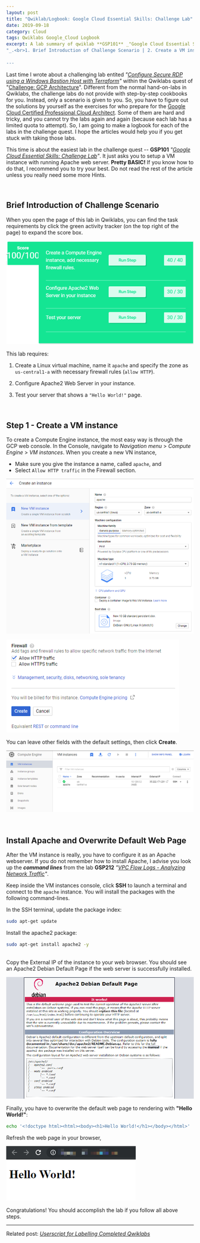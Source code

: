 ```yaml
---
layout: post
title: "Qwiklab/Logbook: Google Cloud Essential Skills: Challenge Lab"
date: 2019-09-18
category: Cloud
tags: Qwiklabs Google_Cloud Logbook
excerpt: A lab summary of qwiklab **GSP101** _"Google Cloud Essential Skills&#58; Challenge Lab
"_.<br>1. Brief Introduction of Challenge Scenario | 2. Create a VM instance | 3. Install Apache and Overwrite Default Web Page<br>![Hello World!](/images/qwiklabs-GSP101-step4-test-custom-default-web-page.png)

---
```



Last time I wrote about a challenging lab entited _"[Configure Secure RDP using a Windows Bastion Host with Terraform](/blog/2019/09/07/Configure-Windows-Bastion-Host-with-Terraform-on-GCP)"_ within the Qwiklabs quest of "[Challenge: GCP Architecture](https://google.qwiklabs.com/quests/47)". Different from the normal hand-on-labs in Qwiklabs, the challenge labs do not provide with step-by-step cookbooks for you. Instead, only a scenario is given to you. So, you have to figure out the solutions by yourself as the exercises for who prepare for the [Google Cloud Certified Professional Cloud Architect](https://cloud.google.com/certification/cloud-architect). Some of them are hard and tricky, and you cannot try the labs again and again (because each lab has a limited quota to attempt). So, I am going to make a logbook for each of the labs in the challenge quest. I hope the articles would help you if you get stuck with taking those labs.

This time is about the easiest lab in the challenge quest -- **GSP101** _"[Google Cloud Essential Skills: Challenge Lab](https://google.qwiklabs.com/focuses/1734?parent=catalog)"_. It just asks you to setup a VM instance with running Apache web server. **Pretty BASIC!** If you know how to do that, I recommend you to try your best. Do not read the rest of the article unless you really need some more Hints.

<br>

## Brief Introduction of Challenge Scenario

When you open the page of this lab in Qwiklabs, you can find the task requirements by click the green activity tracker (on the top right of the page) to expand the score box.

![Screenshot of Green Score box of Qwiklabs Hands-on-lab GSP101](/images/score_box_of_qwiklabs_GSP101.png)


This lab requires:

1. Create a Linux virtual machine, name it `apache` and specify the zone as `us-central1-a` with necessary firewall rules (`allow HTTP`).

2. Configure Apache2 Web Server in your instance.

3. Test your server that shows a `"Hello World!"` page.

<br>

## Step 1 - Create a VM instance

To create a Compute Engine instance, the most easy way is through the GCP web console. In the Console, navigate to _Navigation menu_ > _Compute Engine_ > _VM instances_. When you create a new VN instance,

- Make sure you give the instance a name, called `apache`, and
- Select `Allow HTTP traffic` in the Firewall section.

![Create a GCP VM instance called apache via GCP web console](/images/qwiklabs-GSP101-step1-create-GCP-VM-instance.png)

![Select allow HTTP traffic in the firewall setting](/images/qwiklabs-GSP101-step2-allow-HTTP-traffic-in-firewall-setting.png)

You can leave other fields with the default settings, then click **Create**.

![Check your progress: Created Compute Engine instance, called apache](/images/qwiklabs-GSP101-check-progress1-VM-created.png)

<br>

## Install Apache and Overwrite Default Web Page

After the VM instance is really, you have to configure it as an Apache webserver. If you do not remember how to install Apache, I advise you look up the **_command lines_** from the lab **GSP212** _"[VPC Flow Logs - Analyzing Network Traffic](https://www.qwiklabs.com/catalog?keywords=GSP212)"_.

Keep inside the VM instances console, click **SSH** to launch a terminal and connect to the `apache` instance. You will install the packages with the following command-lines.

In the SSH terminal, update the package index:

```bash
sudo apt-get update
```

Install the apache2 package:

```bash
sudo apt-get install apache2 -y
```

<br> 
Copy the External IP of the instance to your web browser. You should see an Apache2 Debian Default Page if the web server is successfully installed.

![Apache2 Debian Default Page](/images/qwiklabs-GSP101-step3-configure-apache2-web-server-in-VM-instance.png)

Finally, you have to overwrite the default web page to rendering with **"Hello World!"**:

```bash
echo '<!doctype html><html><body><h1>Hello World!</h1></body></html>' | sudo tee /var/www/html/index.html
```

Refresh the web page in your browser,

![Hello World!](/images/qwiklabs-GSP101-step4-test-custom-default-web-page.png)


Congratulations! You should accomplish the lab if you follow all above steps.

* * *

Related post: _[Userscript for Labelling Completed Qwiklabs](/blog/2019/09/01/Userscript-for-Labelling-Completed-Qwiklabs)_
